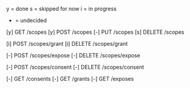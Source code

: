 y = done
s = skipped for now
i = in progress
- = undecided

[y] GET    /scopes
[y] POST   /scopes
[-] PUT    /scopes
[s] DELETE /scopes

[i] POST   /scopes/grant
[i] DELETE /scopes/grant

[-] POST   /scopes/expose
[-] DELETE /scopes/expose

[-] POST   /scopes/consent
[-] DELETE /scopes/consent

[-] GET    /consents
[-] GET    /grants
[-] GET    /exposes
